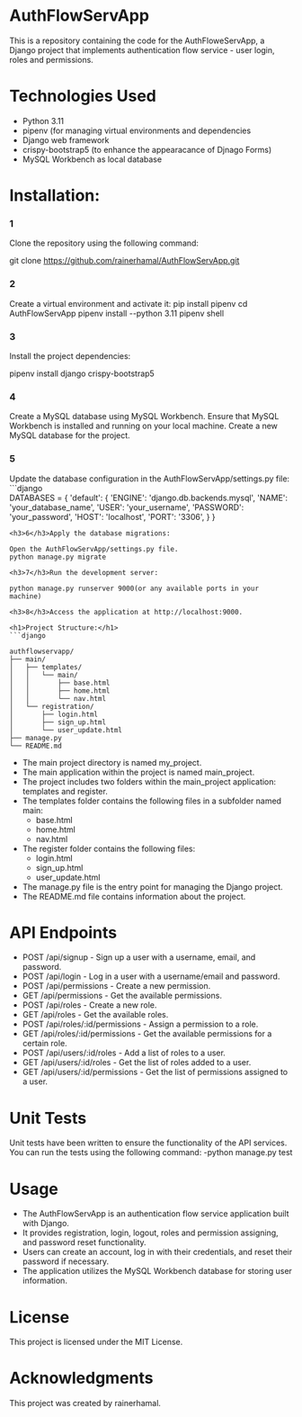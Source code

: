 # AuthFlowServApp
 This is a repository containing the code for the AuthFloweServApp, a Django project that implements authentication flow service - user login, roles and permissions.

 <h1>Technologies Used</h1>
 <ul>
  <li>Python 3.11</li>
  <li>pipenv (for managing virtual environments and dependencies</li>
  <li>Django web framework</li>
  <li>crispy-bootstrap5 (to enhance the appearacance of Djnago Forms)</li>
  <li>MySQL Workbench as local database</li>
 </ul>

 <h1>Installation:</h1>
 <h3>1</h3>Clone the repository using the following command:
 
git clone https://github.com/rainerhamal/AuthFlowServApp.git

<h3>2</h3>Create a virtual environment and activate it:
pip install pipenv
cd AuthFlowServApp
pipenv install --python 3.11
pipenv shell

<h3>3</h3>Install the project dependencies:

pipenv install django crispy-bootstrap5

<h3>4</h3>Create a MySQL database using MySQL Workbench.
Ensure that MySQL Workbench is installed and running on your local machine.
Create a new MySQL database for the project.

<h3>5</h3>Update the database configuration in the AuthFlowServApp/settings.py file:
```django

<div>
DATABASES = {
    'default': {
        'ENGINE': 'django.db.backends.mysql',
        'NAME': 'your_database_name',
        'USER': 'your_username',
        'PASSWORD': 'your_password',
        'HOST': 'localhost',
        'PORT': '3306',
    }
}
</div>

```
<h3>6</h3>Apply the database migrations:

Open the AuthFlowServApp/settings.py file.
python manage.py migrate

<h3>7</h3>Run the development server:

python manage.py runserver 9000(or any available ports in your machine)

<h3>8</h3>Access the application at http://localhost:9000.

<h1>Project Structure:</h1>
```django

authflowservapp/
├── main/
│   ├── templates/
│   │   └── main/
│   │       ├── base.html
│   │       ├── home.html
│   │       └── nav.html
│   └── registration/
│       ├── login.html
│       ├── sign_up.html
│       └── user_update.html
├── manage.py
└── README.md

```
<ul>
 <li>The main project directory is named my_project.</li>
 <li>The main application within the project is named main_project.</li>
 <li>The project includes two folders within the main_project application: templates and register.</li>
 <li>
  The templates folder contains the following files in a subfolder named main:
 <ul>
  <li>base.html</li>
  <li>home.html</li>
  <li>nav.html</li>
 </ul>
 </li>
 <li>
  The register folder contains the following files:
  <ul>
  <li>login.html</li>
  <li>sign_up.html</li>
  <li>user_update.html</li>
 </ul>
 </li>
 
 <li>The manage.py file is the entry point for managing the Django project.</li>
 <li>The README.md file contains information about the project.</li>
</ul>



<h1>API Endpoints</h1>
<ul>
    <li>POST /api/signup - Sign up a user with a username, email, and password.</li>
    <li>POST /api/login - Log in a user with a username/email and password.</li>
    <li>POST /api/permissions - Create a new permission.</li>
    <li>GET /api/permissions - Get the available permissions.</li>
    <li>POST /api/roles - Create a new role.</li>
    <li>GET /api/roles - Get the available roles.</li>
    <li>POST /api/roles/:id/permissions - Assign a permission to a role.</li>
    <li>GET /api/roles/:id/permissions - Get the available permissions for a certain role.</li>
    <li>POST /api/users/:id/roles - Add a list of roles to a user.</li>
    <li>GET /api/users/:id/roles - Get the list of roles added to a user.</li>
    <li>GET /api/users/:id/permissions - Get the list of permissions assigned to a user.</li>
</ul>

<h1>Unit Tests</h1>
Unit tests have been written to ensure the functionality of the API services. You can run the tests using the following command:
-python manage.py test

<h1>Usage</h1>
<ul>
 <li>The AuthFlowServApp is an authentication flow service application built with Django.</li>
 <li>It provides registration, login, logout, roles and permission assigning, and password reset functionality.</li>
 <li>Users can create an account, log in with their credentials, and reset their password if necessary.</li>
 <li>The application utilizes the MySQL Workbench database for storing user information.</li>
</ul>

<h1>License</h1>
This project is licensed under the MIT License.

<h1>Acknowledgments</h1>
This project was created by rainerhamal.

